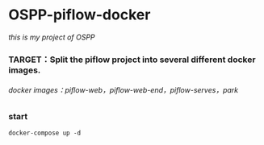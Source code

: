 # OSPP-piflow-docker
*this is my project of OSPP*

### TARGET：Split the piflow project into several different docker images.

###### docker images：piflow-web，piflow-web-end，piflow-serves，park

#### 

### start

`docker-compose up -d`
